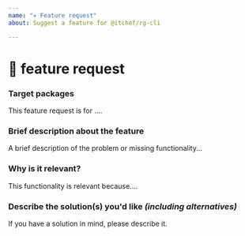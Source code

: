 ```yaml
---
name: "✈️ Feature request"
about: Suggest a feature for @itchef/rg-cli

---
```

<!-- Hello! ☺️ 

To make this wonderful feature more relevant, please take a look at our open and closed issues before submitting this one. Who knows you might find a mate who is also interested in the same feature. Also it might contain the information regarding workarounds, resolution, or progress updates.
-->

# 🚀 feature request

### Target packages
<!-- Could you please point out one or more @itchef/rg-cli packages the are relevant for this feature request? -->
This feature request is for ....

### Brief description about the feature
A brief description of the problem or missing functionality...

### Why is it relevant?
This functionality is relevant because....

### Describe the solution(s) you'd like _(including alternatives)_
If you have a solution in mind, please describe it.
